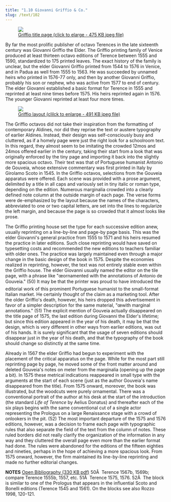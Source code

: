 ```yaml
---
title: "1.10 Giovanni Griffio & Co."
slug: /text/102
---
```

<figure class="mkdn-figure">
    <a href="images_full/1.00_Chapter_One/Wing-ZP-535.G8695,-Comoediae-sex,-accurate-sane,-title-page.jpg" class="mkdn-image-link">
    <img class="mkdn-image" src="images_full/1.00_Chapter_One/Wing-ZP-535.G8695,-Comoediae-sex,-accurate-sane,-title-page.jpg" />
    <figcaption class="mkdn-figcaption">Griffio title page (click to elarge - 475 KB jpeg file)</figcaption>
    </a>
</figure>

By far the most prolific publisher of octavo Terences in the late sixteenth century was Giovanni Griffio the Elder. The Griffio printing family of Venice produced at least thirteen octavo editions of Terence between 1555 and 1590, standardized to 175 printed leaves. The exact history of the family is unclear, but the elder Giovanni Griffio printed from 1544 to 1576 in Venice, and in Padua as well from 1555 to 1563. He was succeeded by unnamed heirs who printed in 1576-77 only, and then by another Giovanni Griffio, probably his son or nephew, who was active from 1577 to end of century. The elder Giovanni established a basic format for Terence in 1555 and reprinted at least nine times before 1575. His heirs reprinted again in 1576. The younger Giovanni reprinted at least four more times.

<figure class="mkdn-figure">
    <a href="images_full/1.00_Chapter_One/Wing-ZP-535.G8695,-Comoediae-sex,-accurate-sane,-pg.87v-88r.jpg" class="mkdn-image-link">
    <img class="mkdn-image" src="images_full/1.00_Chapter_One/Wing-ZP-535.G8695,-Comoediae-sex,-accurate-sane,-pg.87v-88r.jpg" />
    <figcaption class="mkdn-figcaption">Griffio layout (clilck to enlarge - 491 KB jpeg file)</figcaption>
    </a>
</figure>

The Griffio octavos did not take their inspiration from the formatting of contemporary Aldines, nor did they reprise the text or austere typography of earlier Aldines. Instead, their design was self-consciously busy and cluttered, as if a homely page were just the right look for a schoolroom text. In this regard, they almost seem to be imitating the crowded 12mos and 24mos offered earlier in the century, taking their start from a look that was originally enforced by the tiny page and importing it back into the slightly more spacious octavo. Their text was that of Portuguese humanist Antonio de Gouveia, whose extensive commentary was first printed in Italy by Girolamo Scoto in 1545. In the Griffio octavos, selections from the Gouveia apparatus were offered. Each scene was provided with a prose argument, delimited by a title in all caps and variously set in tiny italic or roman type, depending on the edition. Numerous marginalia crowded into a clearly defined note column at the outside margin of each page. The verse forms were de-emphasized by the layout because the names of the characters, abbreviated to one or two capital letters, are set into the lines to regularize the left margin, and because the page is so crowded that it almost looks like prose.

The Griffio printing house set the type for each successive edition anew, usually reprinting on a line-by-line and page-by page basis. This was the elder Giovanni's general practice from 1555 to 1571 and his heirs resumed the practice in later editions. Such close reprinting would have saved on typesetting costs and recommended the new editions to teachers familiar with older ones. The practice was largely maintained even through a major change in the basic design of the book in 1575. Despite the economies realized in reprinting, however, the text was not entirely stable even within the Griffio house. The elder Giovanni usually named the editor on the tile page, with a phrase like "œornamented with the annotations of Antonio de Gouveia." (50) It may be that the printer was proud to have introduced the editorial work of this prominent Portuguese humanist to the small-format Italian market. He certainly thought of the claim as a marketing tool. After the older Griffio's death, however, his heirs dropped this advertisement in favor of a simpler description for the same material, "œwith marginal annotations." (51) The explicit mention of Gouveia actually disappeared on the title page of 1575, the last edition during Giovanni the Elder's lifetime; but since this edition appeared in the year of his death, it may be that the design, which is very different in other ways from earlier editions, was out of his hands. It is surely significant that the usage of seven editions should disappear just in the year of his death, and that the typography of the book should change so distinctly at the same time.

Already in 1567 the elder Griffio had begun to experiment with the placement of the critical apparatus on the page. While for the most part still reprinting page by page, he moved some of the front matter around and deleted Gouveia's notes on meter from the marginalia (opening up the page a bit). In 1575 these metrical indications reappeared in small type with the arguments at the start of each scene (just as the author Gouveia's name disappeared from the title). From 1575 onward, moreover, the book was illustrated, but the woodcuts were purely ornamental. There was a conventional portrait of the author at his desk at the start of the introduction (the standard <em>Life of Terence</em> by Aelius Donatus) and thereafter each of the six plays begins with the same conventional cut of a single actor representing the Prologus on a large Renaissance stage with a crowd of onlookers in the pit. (52) The most important departure of the 1575 and 1576 editions, however, was a decision to frame each page with typographic rules that also separate the field of the text from the column of notes. These ruled borders did not really clarify the organization of the information in any way and they cluttered the overall page even more than the earlier format had done. The rules were abandoned for the editions of the fifteen eighties and nineties, perhaps in the hope of achieving a more spacious look. From 1575 onward, however, the firm maintained its line-by-line reprinting and made no further editorial changes.

<strong>NOTES</strong>
<a href="http://www.humanismforsale.org/bibliography.pdf" target="new">Open Bibliography (330 KB pdf)</a>
50Â  Terence 1567b, 1569b; compare Terence 1555b, 1557, etc.
51Â  Terence 1575, 1576.
52Â  The block is similar to one of the Prologus that appears in the influential Scoto and Bonelli editions (Terence 1545 and 1561). On the blocks see also Rozzo 1998, 120-121.
